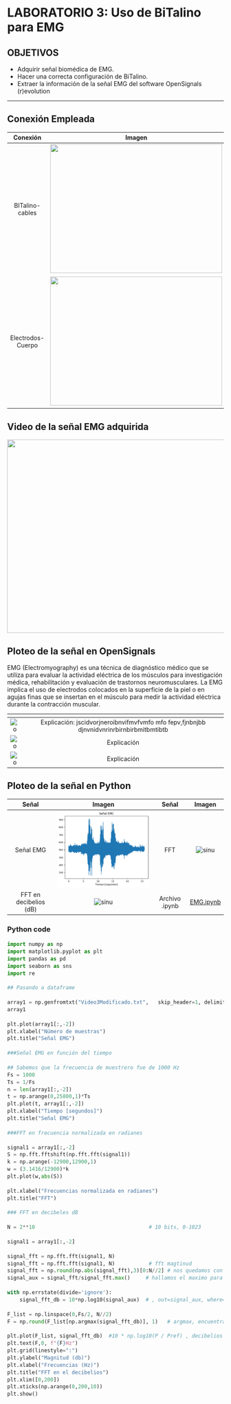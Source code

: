 # **LABORATORIO 3: Uso de BiTalino para EMG**

## OBJETIVOS
- Adquirir señal biomédica de EMG.
- Hacer una correcta configuración de BiTalino.
- Extraer la información de la señal EMG del software OpenSignals (r)evolution

***
## Conexión Empleada

| Conexión  | Imagen |
|:-------------: |:---------------:|
| BITalino-cables         | <img src="https://github.com/RosauraAstete/Equipo9.github.io/blob/main/Documentaci%C3%B3n/Laboratorio3/Archivos/ConexionesBiTalino.png"  width="400" height="300">|
| Electrodos-Cuerpo       | <img src="https://github.com/RosauraAstete/Equipo9.github.io/blob/main/Documentaci%C3%B3n/Laboratorio3/Archivos/ConexionesBrazo.png"  width="400" height="300">|

## Video de la señal EMG adquirida

<p align="center"> 
<img align="center" width="900" height="450" src="https://github.com/RosauraAstete/Equipo9.github.io/blob/main/Documentaci%C3%B3n/Laboratorio3/Archivos/EMG.GIF">
</p>

## Ploteo de la señal en OpenSignals

EMG (Electromyography) es una técnica de diagnóstico médico que se utiliza para evaluar la actividad eléctrica de los músculos para investigación médica, rehabilitación y evaluación de trastornos neuromusculares. La EMG implica el uso de electrodos colocados en la superficie de la piel o en agujas finas que se insertan en el músculo para medir la actividad eléctrica durante la contracción muscular.

| <!-- -->      | <!-- -->        |
|:-------------: |:---------------:|
|![o](https://github.com/RosauraAstete/Equipo9.github.io/blob/main/Documentaci%C3%B3n/Laboratorio3/Archivos/Onda1.png)   | Explicación: jscidvorjneroibnvifmvfvmfo mfo fepv,fjnbnjbb djnvnidvnrinrbirnbirbmitbmtibtb         |
|![o](https://github.com/RosauraAstete/Equipo9.github.io/blob/main/Documentaci%C3%B3n/Laboratorio3/Archivos/Onda2.png)   | Explicación          |
|![o](https://github.com/RosauraAstete/Equipo9.github.io/blob/main/Documentaci%C3%B3n/Laboratorio3/Archivos/Onda3.png)   | Explicación          |


## Ploteo de la señal en Python

| Señal  | Imagen  | Señal | Imagen |
|:-------------: |:---------------:| :-------------:|:-------------:|
| Señal EMG         | ![sinu](https://github.com/RosauraAstete/Equipo9.github.io/blob/main/Documentaci%C3%B3n/Laboratorio3/Archivos/se%C3%B1alEMC.png)        | FFT        | ![sinu](https://github.com/RosauraAstete/Equipo9.github.io/blob/main/Documentaci%C3%B3n/Laboratorio3/Archivos/FFT.png)        |
| FFT en decibelios (dB)         | ![sinu](https://github.com/RosauraAstete/Equipo9.github.io/blob/main/Documentaci%C3%B3n/Laboratorio3/Archivos/FFTdB.png)        | Archivo .ipynb         | [EMG.ipynb](https://colab.research.google.com/drive/12pRxEPb44RMLwJIfce5WDyqkPjPfjwqx?usp=sharing)        |


### Python code
```python
import numpy as np
import matplotlib.pyplot as plt
import pandas as pd
import seaborn as sns
import re

## Pasando a dataframe

array1 = np.genfromtxt("Video3Modificado.txt",   skip_header=1, delimiter="\t")
array1

plt.plot(array1[:,-2])
plt.xlabel("Número de muestras")
plt.title("Señal EMG")

###Señal EMG en función del tiempo

## Sabemos que la frecuencia de muestrero fue de 1000 Hz
Fs = 1000
Ts = 1/Fs
n = len(array1[:,-2])
t = np.arange(0,25800,1)*Ts
plt.plot(t, array1[:,-2])
plt.xlabel("Tiempo [segundos]")
plt.title("Señal EMG")

###FFT en frecuencia normalizada en radianes

signal1 = array1[:,-2]
S = np.fft.fftshift(np.fft.fft(signal1))
k = np.arange(-12900,12900,1)
w = (3.1416/12900)*k
plt.plot(w,abs(S))

plt.xlabel("Frecuencias normalizada en radianes")
plt.title("FFT")

### FFT en decibeles dB

N = 2**10                                     # 10 bits, 0-1023

signal1 = array1[:,-2]

signal_fft = np.fft.fft(signal1, N)   
signal_fft = np.fft.fft(signal1, N)           # fft magtinud
signal_fft = np.round(np.abs(signal_fft),3)[0:N//2] # nos quedamos con los componente de la derecha de la FFT
signal_aux = signal_fft/signal_fft.max()     # hallamos el maximo para pasar la magnitud a escala db

with np.errstate(divide='ignore'):
    signal_fft_db = 10*np.log10(signal_aux)  # , out=signal_aux, where=signal_aux >= 0 para evitar division por zero

F_list = np.linspace(0,Fs/2, N//2)
F = np.round(F_list[np.argmax(signal_fft_db)], 1)   # argmax, encuentra el argumento max en un array

plt.plot(F_list, signal_fft_db)  #10 * np.log10(P / Pref) , decibelios
plt.text(F,0, f"{F}Hz")
plt.grid(linestyle=":")
plt.ylabel("Magnitud (db)")
plt.xlabel("Frecuencias (Hz)")
plt.title("FFT en el decibelios")
plt.xlim([0,200])
plt.xticks(np.arange(0,200,10))
plt.show()
```





